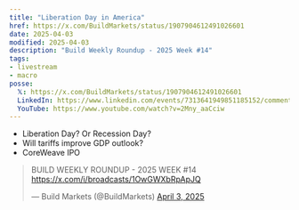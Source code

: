 ```yaml
---
title: "Liberation Day in America"
href: https://x.com/BuildMarkets/status/1907904612491026601
date: 2025-04-03
modified: 2025-04-03
description: "Build Weekly Roundup - 2025 Week #14"
tags:
- livestream
- macro
posse:
  𝕏: https://x.com/BuildMarkets/status/1907904612491026601
  LinkedIn: https://www.linkedin.com/events/7313641949851185152/comments/
  YouTube: https://www.youtube.com/watch?v=2Mny_aaCciw
---
```


- Liberation Day? Or Recession Day?
- Will tariffs improve GDP outlook?
- CoreWeave IPO

> BUILD WEEKLY ROUNDUP - 2025 WEEK #14 https://x.com/i/broadcasts/1OwGWXbRpApJQ
>
> — Build Markets (@BuildMarkets) [April 3, 2025](https://x.com/BuildMarkets/status/1907904612491026601)
